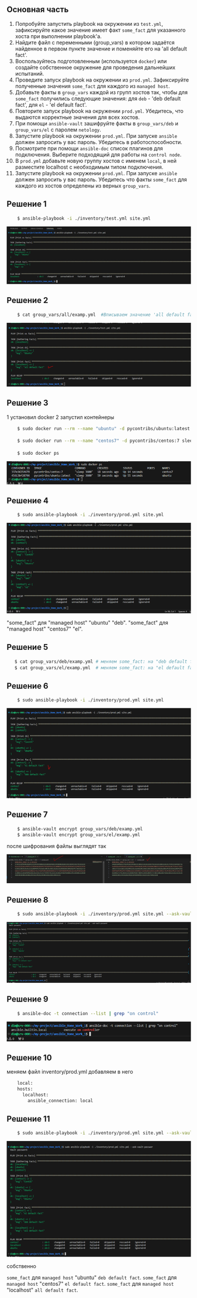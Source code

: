 ## Основная часть
1. Попробуйте запустить playbook на окружении из `test.yml`, зафиксируйте какое значение имеет факт `some_fact` для указанного хоста при выполнении playbook'a.
2. Найдите файл с переменными (group_vars) в котором задаётся найденное в первом пункте значение и поменяйте его на 'all default fact'.
3. Воспользуйтесь подготовленным (используется `docker`) или создайте собственное окружение для проведения дальнейших испытаний.
4. Проведите запуск playbook на окружении из `prod.yml`. Зафиксируйте полученные значения `some_fact` для каждого из `managed host`.
5. Добавьте факты в `group_vars` каждой из групп хостов так, чтобы для `some_fact` получились следующие значения: для `deb` - 'deb default fact', для `el` - 'el default fact'.
6.  Повторите запуск playbook на окружении `prod.yml`. Убедитесь, что выдаются корректные значения для всех хостов.
7. При помощи `ansible-vault` зашифруйте факты в `group_vars/deb` и `group_vars/el` с паролем `netology`.
8. Запустите playbook на окружении `prod.yml`. При запуске `ansible` должен запросить у вас пароль. Убедитесь в работоспособности.
9. Посмотрите при помощи `ansible-doc` список плагинов для подключения. Выберите подходящий для работы на `control node`.
10. В `prod.yml` добавьте новую группу хостов с именем  `local`, в ней разместите localhost с необходимым типом подключения.
11. Запустите playbook на окружении `prod.yml`. При запуске `ansible` должен запросить у вас пароль. Убедитесь что факты `some_fact` для каждого из хостов определены из верных `group_vars`.


## Решение 1


```bash
    $ ansible-playbook -i ./inventory/test.yml site.yml 
```

![Рис.1-1](img/1-1.PNG)


## Решение 2

```bash
    $ cat group_vars/all/examp.yml  #Вписываем значение 'all default fact' вместо "12"
```


![Рис.2-1](img/2-1.PNG)


## Решение 3

1 установил docker
2 запустил контейнеры

```bash
    $ sudo docker run --rm --name "ubuntu" -d pycontribs/ubuntu:latest sleep 3600

    $ sudo docker run --rm --name "centos7" -d pycontribs/centos:7 sleep 3600

    $ sudo docker ps
```

![Рис.3-1](img/3-1.PNG)

## Решение 4

```bash
    $ sudo ansible-playbook -i ./inventory/prod.yml site.yml 
```

![Рис.4-1](img/4-1.PNG)


"some_fact" для "managed host" "ubuntu" "deb".
"some_fact" для "managed host" "centos7" "el".

## Решение 5

```bash
   $ cat group_vars/deb/examp.yml # меняем some_fact: на "deb default fact"
   $ cat group_vars/el/examp.yml  # меняем some_fact: на "el default fact"
```
## Решение 6

```bash
    $ sudo ansible-playbook -i ./inventory/prod.yml site.yml 
```

![Рис.6-1](img/6-1.PNG)

## Решение 7

```bash
    $ ansible-vault encrypt group_vars/deb/examp.yml 
    $ ansible-vault encrypt group_vars/el/examp.yml 
```

после шифрования файлы выглядят так 

![Рис.7-1](img/7-1.PNG)

## Решение 8

```bash
    $ sudo ansible-playbook -i ./inventory/prod.yml site.yml --ask-vault-password
```

![Рис.8-1](img/8-1.PNG)


## Решение 9


```bash
    $ ansible-doc -t connection --list | grep "on control"
```

![Рис.9-1](img/9-1.PNG)


## Решение 10

меняем файл inventory/prod.yml 
добавляем в него 

```
    local:
    hosts:
      localhost:
        ansible_connection: local
```

## Решение 11

```bash
    $ sudo ansible-playbook -i ./inventory/prod.yml site.yml --ask-vault-passwor
```

![Рис.11-1](img/11-1.PNG)

собственно

 `some_fact` для `managed host` "ubuntu" `deb default fact`.
 `some_fact` для `managed host` "centos7" `el default fact`.
 `some_fact` для `managed host` "localhost" `all default fact`.
